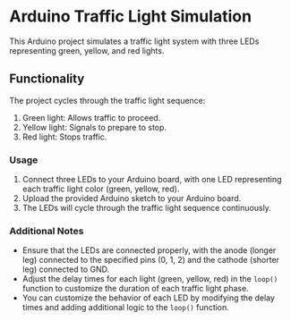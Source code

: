 # Arduino Traffic Light Simulation

This Arduino project simulates a traffic light system with three LEDs representing green, yellow, and red lights.

## Functionality

The project cycles through the traffic light sequence:
1. Green light: Allows traffic to proceed.
2. Yellow light: Signals to prepare to stop.
3. Red light: Stops traffic.

### Usage

1. Connect three LEDs to your Arduino board, with one LED representing each traffic light color (green, yellow, red).
2. Upload the provided Arduino sketch to your Arduino board.
3. The LEDs will cycle through the traffic light sequence continuously.

### Additional Notes

- Ensure that the LEDs are connected properly, with the anode (longer leg) connected to the specified pins (0, 1, 2) and the cathode (shorter leg) connected to GND.
- Adjust the delay times for each light (green, yellow, red) in the `loop()` function to customize the duration of each traffic light phase.
- You can customize the behavior of each LED by modifying the delay times and adding additional logic to the `loop()` function.

